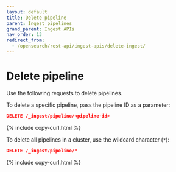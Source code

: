 ```yaml
---
layout: default
title: Delete pipeline
parent: Ingest pipelines
grand_parent: Ingest APIs
nav_order: 13
redirect_from:
  - /opensearch/rest-api/ingest-apis/delete-ingest/
---
```


# Delete pipeline

Use the following requests to delete pipelines. 

To delete a specific pipeline, pass the pipeline ID as a parameter:

```json
DELETE /_ingest/pipeline/<pipeline-id>
```
{% include copy-curl.html %}

To delete all pipelines in a cluster, use the wildcard character (`*`):

```json
DELETE /_ingest/pipeline/*
```
{% include copy-curl.html %}

